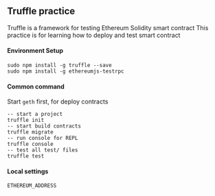## Truffle practice

Truffle is a framework for testing Ethereum Solidity smart contract
This practice is for learning how to deploy and test smart contract

#### Environment Setup

```
sudo npm install -g truffle --save
sudo npm install -g ethereumjs-testrpc
```

#### Common command

Start `geth` first, for deploy contracts

```
-- start a project
truffle init
-- start build contracts
truffle migrate
-- run console for REPL
truffle console
-- test all test/ files
truffle test
```

#### Local settings

```
ETHEREUM_ADDRESS
```
